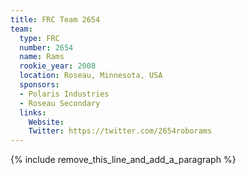 ```yaml
---
title: FRC Team 2654
team:
  type: FRC
  number: 2654
  name: Rams
  rookie_year: 2008
  location: Roseau, Minnesota, USA
  sponsors:
  - Polaris Industries
  - Roseau Secondary
  links:
    Website:
    Twitter: https://twitter.com/2654roborams
---
```


{% include remove_this_line_and_add_a_paragraph %}